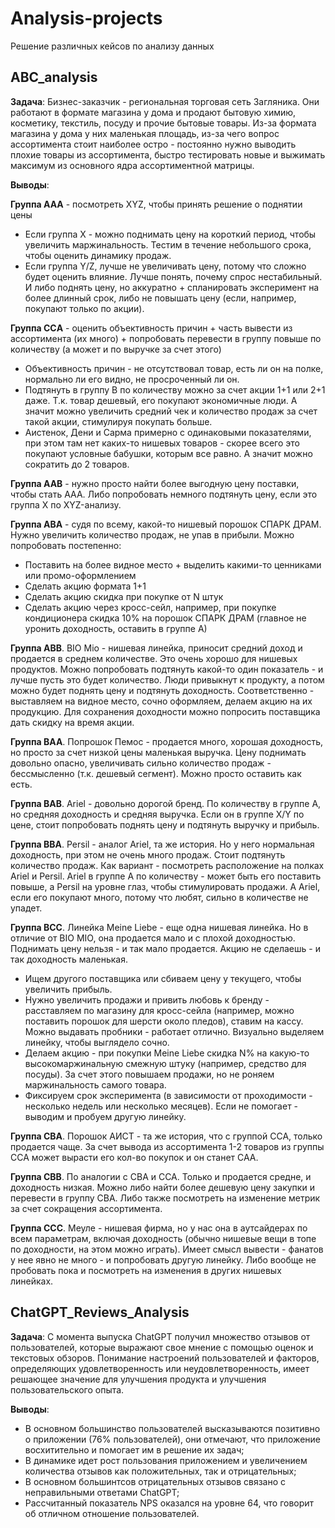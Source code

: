 # Analysis-projects
Решение различных кейсов по анализу данных

## ABC_analysis
**Задача**: Бизнес-заказчик - региональная торговая сеть Загляника. Они работают в формате магазина у дома и продают бытовую химию, косметику, текстиль, посуду и прочие бытовые товары. Из-за формата магазина у дома у них маленькая площадь, из-за чего вопрос ассортимента стоит наиболее остро - постоянно нужно выводить плохие товары из ассортимента, быстро тестировать новые и выжимать максимум из основного ядра ассортиментной матрицы.

**Выводы**:

**Группа AAA** - посмотреть XYZ, чтобы принять решение о поднятии цены
* Если группа X - можно поднимать цену на короткий период, чтобы увеличить маржинальность. Тестим в течение небольшого срока, чтобы оценить динамику продаж.
* Если группа Y/Z, лучше не увеличивать цену, потому что сложно будет оценить влияние. Лучше понять, почему спрос нестабильный. И либо поднять цену, но аккуратно + спланировать эксперимент на более длинный срок, либо не повышать цену (если, например, покупают только по акции).

**Группа ССA** - оценить объективность причин + часть вывести из ассортимента (их много) + попробовать перевести в группу повыше по количеству (а может и по выручке за счет этого)
* Объективность причин - не отсутствовал товар, есть ли он на полке, нормально ли его видно, не просроченный ли он.
* Подтянуть в группу B по количеству можно за счет акции 1+1 или 2+1 даже. Т.к. товар дешевый, его покупают экономичные люди. А значит можно увеличить средний чек и количество продаж за счет такой акции, стимулируя покупать больше.
* Аистенок, Дени и Сарма примерно с одинаковыми показателями, при этом там нет каких-то нишевых товаров - скорее всего это покупают условные бабушки, которым все равно. А значит можно сократить до 2 товаров.

**Группа AAB** - нужно просто найти более выгодную цену поставки, чтобы стать AAA. Либо попробовать немного подтянуть цену, если это группа X по XYZ-анализу.

**Группа ABA** - судя по всему, какой-то нишевый порошок СПАРК ДРАМ. Нужно увеличить количество продаж, не упав в прибыли. Можно попробовать постепенно:
* Поставить на более видное место + выделить какими-то ценниками или промо-оформлением
* Сделать акцию формата 1+1
* Сделать акцию скидка при покупке от N штук
* Сделать акцию через кросс-сейл, например, при покупке кондиционера скидка 10% на порошок СПАРК ДРАМ (главное не уронить доходность, оставить в группе А)

**Группа ABB**. BIO Mio - нишевая линейка, приносит средний доход и продается в среднем количестве. Это очень хорошо для нишевых продуктов. Можно попробовать подтянуть какой-то один показатель - и лучше пусть это будет количество. Люди привыкнут к продукту, а потом можно будет поднять цену и подтянуть доходность. Соответственно - выставляем на видное место, сочно оформляем, делаем акцию на их продукцию. Для сохранения доходности можно попросить поставщика дать скидку на время акции.

**Группа BAA**. Попрошок Пемос - продается много, хорошая доходность, но просто за счет низкой цены маленькая выручка. Цену поднимать довольно опасно, увеличивать сильно количество продаж - бессмысленно (т.к. дешевый сегмент). Можно просто оставить как есть.

**Группа BAB**. Ariel - довольно дорогой бренд. По количеству в группе А, но средняя доходность и средняя выручка. Если он в группе X/Y по цене, стоит попробовать поднять цену и подтянуть выручку и прибыль.

**Группа BBA**. Persil - аналог Ariel, та же история. Но у него нормальная доходность, при этом не очень много продаж. Стоит подтянуть количество продаж. Как вариант - посмотреть расположение на полках Ariel и Persil. Ariel в группе А по количеству - может быть его поставить повыше, а Persil на уровне глаз, чтобы стимулировать продажи. А Ariel, если его покупают много, потому что любят, сильно в количестве не упадет.

**Группа BCC**. Линейка Meine Liebe - еще одна нишевая линейка. Но в отличие от BIO MIO, она продается мало и с плохой доходностью. Поднимать цену нельзя - и так мало продается. Акцию не сделаешь - и так доходность маленькая.
* Ищем другого поставщика или сбиваем цену у текущего, чтобы увеличить прибыль.
* Нужно увеличить продажи и привить любовь к бренду - расставляем по магазину для кросс-сейла (например, можно поставить порошок для шерсти около пледов), ставим на кассу. Можно выдавать пробники - работает отлично. Визуально выделяем линейку, чтобы выглядело сочно.
* Делаем акцию - при покупки Meine Liebe скидка N% на какую-то высокомаржинальную смежную штуку (например, средство для посуды). За счет этого повышаем продажи, но не роняем маржинальность самого товара.
* Фиксируем срок эксперимента (в зависимости от проходимости - несколько недель или несколько месяцев). Если не помогает - выводим и пробуем другую линейку.

**Группа CBA**. Порошок АИСТ - та же история, что с группой CCA, только продается чаще. За счет вывода из ассортимента 1-2 товаров из группы CCA может вырасти его кол-во покупок и он станет CAA.

**Группа CBB**. По аналогии с CBA и CCA. Только и продается средне, и доходность низкая. Можно либо найти более дешевую цену закупки и перевести в группу CBA. Либо также посмотреть на изменение метрик за счет сокращения ассортимента.

**Группа CCC**. Меуле - нишевая фирма, но у нас она в аутсайдерах по всем параметрам, включая доходность (обычно нишевые вещи в топе по доходности, на этом можно играть). Имеет смысл вывести - фанатов у нее явно не много - и попробовать другую линейку. Либо вообще не пробовать пока и посмотреть на изменения в других нишевых линейках.

## ChatGPT_Reviews_Analysis
**Задача**: С момента выпуска ChatGPT получил множество отзывов от пользователей, которые выражают свое мнение с помощью оценок и текстовых обзоров. Понимание настроений пользователей и факторов, определяющих удовлетворенность или неудовлетворенность, имеет решающее значение для улучшения продукта и улучшения пользовательского опыта. 

**Выводы**:

* В основном большинство пользователей высказываются позитивно о приложении (76% пользователей), они отмечают, что приложение восхитительно и помогает им в решение их задач;
* В динамике идет рост пользования приложением и увеличением количества отзывов как положительных, так и отрицательных;
* В основном большинтсов отрицательных отзывов связано с неправильными ответами ChatGPT;
* Рассчитанный показатель NPS оказался на уровне 64, что говорит об отличном отношение пользователей.
